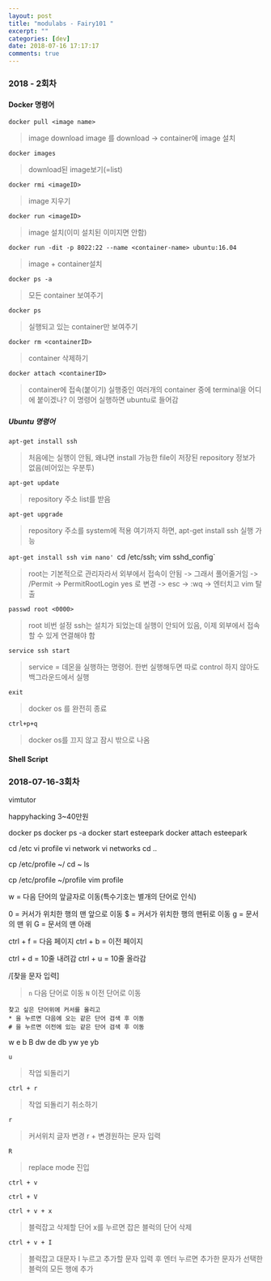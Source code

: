 ```yaml
---
layout: post
title: "modulabs - Fairy101 "
excerpt: ""
categories: [dev]
date: 2018-07-16 17:17:17
comments: true
---
```


### 2018 - 2회차

#### Docker 명령어

`docker pull <image name>`  
> image download
> image 를 download -> container에 image 설치

`docker images`    
> download된 image보기(=list)

`docker rmi <imageID>`    
> image 지우기

`docker run <imageID>`    
> image 설치(이미 설치된 이미지면 안함)

`docker run -dit -p 8022:22 --name <container-name> ubuntu:16.04`    
> image + container설치

`docker ps -a`    
> 모든 container 보여주기

`docker ps`    
> 실행되고 있는 container만 보여주기

`docker rm <containerID>`   
> container 삭제하기

`docker attach <containerID>`    
> container에 접속(붙이기)
> 실행중인 여러개의 container 중에 terminal을 어디에 붙이겠나? 이 명령어 실행하면 ubuntu로 들어감

###

##### Ubuntu 명령어
`apt-get install ssh`    
> 처음에는 실행이 안됨, 왜냐면 install 가능한 file이 저장된 repository 정보가 없음(비어있는 우분투)

`apt-get update`    
> repository 주소 list를 받음

`apt-get upgrade`    
> repository 주소를 system에 적용
> 여기까지 하면, apt-get install ssh 실행 가능

`apt-get install ssh vim nano'
`cd /etc/ssh; vim sshd_config`
> root는 기본적으로 관리자라서 외부에서 접속이 안됨 -> 그래서 풀어줄거임 -> /Permit -> PermitRootLogin yes 로 변경 -> esc -> :wq -> 엔터치고 vim 탈출

`passwd root <0000>`   
> root 비번 설정
> ssh는 설치가 되었는데 실행이 안되어 있음, 이제 외부에서 접속할 수 있게 연결해야 함

`service ssh start`    
> service = 데몬을 실행하는 명령어. 한번 실행해두면 따로 control 하지 않아도 백그라운드에서 실행

`exit`    
> docker os 를 완전히 종료

`ctrl+p+q`    
> docker os를 끄지 않고 잠시 밖으로 나옴

#### Shell Script


### 2018-07-16-3회차

vimtutor

happyhacking 3~40만원

docker ps
docker ps -a
docker start esteepark
docker attach esteepark

cd /etc
vi profile
vi network
vi networks
cd ..

cp /etc/profile ~/
cd ~
ls

cp /etc/profile ~/profile
vim profile

w = 다음 단어의 앞글자로 이동(특수기호는 별개의 단어로 인식)

0 = 커서가 위치한 행의 맨 앞으로 이동
$ = 커서가 위치한 행의 맨뒤로 이동
g = 문서의 맨 위
G = 문서의 맨 아래

ctrl + f = 다음 페이지
ctrl + b = 이전 페이지

ctrl + d = 10줄 내려감
ctrl + u = 10줄 올라감

/[찾을 문자 입력]
> `n`
> 다음 단어로 이동
> `N`
> 이전 단어로 이동

```
찾고 싶은 단어위에 커서를 올리고
* 을 누르면 다음에 오는 같은 단어 검색 후 이동
# 을 누르면 이전에 있는 같은 단어 검색 후 이동
```
w
e
b
B
dw
de
db
yw
ye
yb

`u`
> 작업 되돌리기

`ctrl + r`
> 작업 되돌리기 취소하기

`r`
> 커서위치 글자 변경 r + 변경원하는 문자 입력

`R`
> replace mode 진입

`ctrl + v`
>

`ctrl + V`
>

`ctrl + v + x`
> 블럭잡고 삭제할 단어 x를 누르면 잡은 블럭의 단어 삭제

`ctrl + v + I`
> 블럭잡고 대문자 I 누르고 추가할 문자 입력 후 엔터 누르면 추가한 문자가 선택한 블럭의 모든 행에 추가
